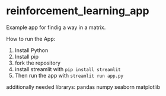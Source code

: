 # reinforcement_learning_app
Example app for findig a way in a matrix.


How to run the App:

1. Install Python
2. Install pip
3. fork the repository
4. install streamlit with `pip install streamlit`
5. Then run the app with `streamlit run app.py`


additionally needed librarys:
pandas
numpy
seaborn
matplotlib
